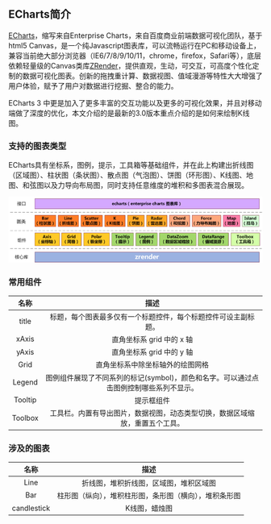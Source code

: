 ## ECharts简介

[ECharts](http://echarts.baidu.com/)，缩写来自Enterprise Charts，来自百度商业前端数据可视化团队，基于html5 Canvas，是一个纯Javascript图表库，可以流畅运行在PC和移动设备上，兼容当前绝大部分浏览器（IE6/7/8/9/10/11，chrome，firefox，Safari等），底层依赖轻量级的Canvas类库[ZRender](https://github.com/ecomfe/zrender)，提供直观，生动，可交互，可高度个性化定制的数据可视化图表。创新的拖拽重计算、数据视图、值域漫游等特性大大增强了用户体验，赋予了用户对数据进行挖掘、整合的能力。

ECharts 3 中更是加入了更多丰富的交互功能以及更多的可视化效果，并且对移动端做了深度的优化，本文介绍的是最新的3.0版本重点介绍的是如何来绘制K线图。

### 支持的图表类型

ECharts具有坐标系，图例，提示，工具箱等基础组件，并在此上构建出折线图（区域图）、柱状图（条状图）、散点图（气泡图）、饼图（环形图）、K线图、地图、和弦图以及力导向布局图，同时支持任意维度的堆积和多图表混合展现。

![](/assets/architecture.png)

### 常用组件

| 名称 | 描述 |
| :---: | :---: |
| title | 标题，每个图表最多仅有一个标题控件，每个标题控件可设主副标题。 |
| xAxis | 直角坐标系 grid 中的 x 轴 |
| yAxis | 直角坐标系 grid 中的 y 轴 |
| Grid | 直角坐标系中除坐标轴外的绘图网格 |
| Legend | 图例组件展现了不同系列的标记\(symbol\)，颜色和名字。可以通过点击图例控制哪些系列不显示。 |
| Tooltip | 提示框组件 |
| Toolbox | 工具栏。内置有导出图片，数据视图，动态类型切换，数据区域缩放，重置五个工具。 |

### 涉及的图表

| 名称 | 描述 |
| :---: | :---: |
| Line | 折线图，堆积折线图，区域图，堆积区域图 |
| Bar | 柱形图（纵向），堆积柱形图，条形图（横向），堆积条形图 |
| candlestick | K线图，蜡烛图 |



